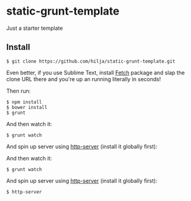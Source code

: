 # static-grunt-template

Just a starter template

## Install

```
$ git clone https://github.com/hilja/static-grunt-template.git
```

Even better, if you use Sublime Text, install [Fetch][2] package and slap the clone URL there and you're up an running literally in seconds!

Then run:

```
$ npm install
$ bower install
$ grunt
```

And then watch it:

```
$ grunt watch
```

And spin up server using [http-server][1] (install it globally first):

And then watch it:

```
$ grunt watch
```

And spin up server using [http-server][1] (install it globally first):

```
$ http-server
```

[1]: https://www.npmjs.org/package/http-server 
[2]: https://sublime.wbond.net/packages/Nettuts%2B%20Fetch